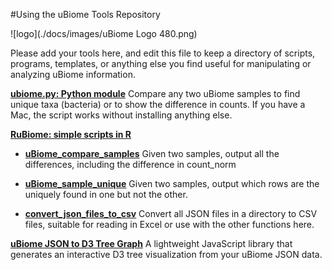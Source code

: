 #Using the uBiome Tools Repository

![logo](./docs/images/uBiome Logo 480.png)

Please add your tools here, and edit this file to keep a directory of scripts, programs, templates, or anything else you find useful for manipulating or analyzing uBiome information.

**[ubiome.py: Python module](./docs/compareSamplesPython.md)** Compare any two uBiome samples to find unique taxa (bacteria) or to show the difference in counts. If you have a Mac, the script works without installing anything else.


**[RuBiome: simple scripts in R](./docs/RuBiomeTools.md)**


* [__uBiome_compare_samples__](./docs/compareSamples.md)
Given two samples, output all the differences, including the difference in count_norm

* [__uBiome_sample_unique__](./docs/findUnique.md)
Given two samples, output which rows are the uniquely found in one but not the other.

* [__convert_json_files_to_csv__](./docs/convertJsonToCSV.md) Convert all JSON files in a
directory to CSV files, suitable for reading in Excel or use with the other functions here.

**[uBiome JSON to D3 Tree Graph](https://github.com/jrrera/ubiome-to-d3)** A lightweight
JavaScript library that generates an interactive D3 tree visualization from
your uBiome JSON data.